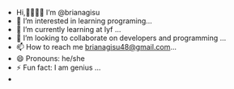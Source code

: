 -  Hi,👋👋👋👋 I’m @brianagisu
- 👀 I’m interested in learning programing...
- 🌱 I’m currently learning at  Iyf ...
- 💞️ I’m looking to collaborate on developers and programming ...
- 📫 How to reach me brianagisu48@gmail.com...
- 😄 Pronouns: he/she 
- ⚡ Fun fact: I am  genius ...
- 

<!---
brianagisu/brianagisu is a ✨ special ✨ repository because its `README.md` (this file) appears on your GitHub profile.
You can click the Preview link to take a look at your changes.
--->
